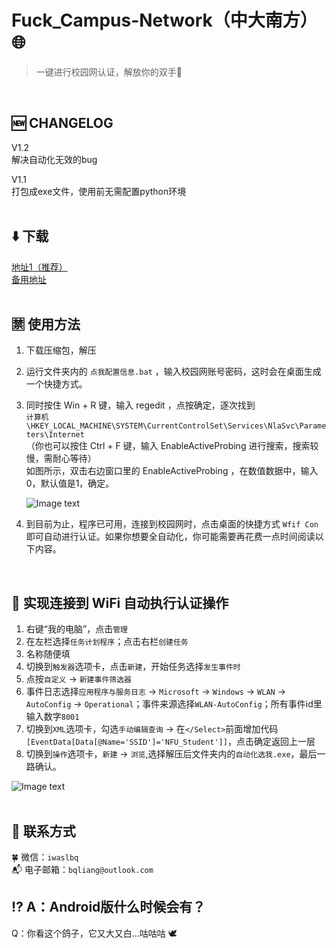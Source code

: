 # Fuck_Campus-Network（中大南方）:globe_with_meridians:
>一键进行校园网认证，解放你的双手:grimacing:
<br>

## :new: CHANGELOG  
V1.2  
解决自动化无效的bug  
  
V1.1  
打包成exe文件，使用前无需配置python环境
<br><br>

## :arrow_down: 下载  
[地址1（推荐）](https://wwa.lanzous.com/iyX2Gggimif)  
[备用地址](https://github.com/bqliang/Fuck_Campus-Network/releases/download/V1.2/Fuck_Campus-Network-V1.2.zip)  
<br>

## :u7981: 使用方法  
1. 下载压缩包，解压
2. 运行文件夹内的 ```点我配置信息.bat``` ，输入校园网账号密码，这时会在桌面生成一个快捷方式。
3. 同时按住 Win + R 键，输入 regedit ，点按确定，逐次找到  
   ```计算机\HKEY_LOCAL_MACHINE\SYSTEM\CurrentControlSet\Services\NlaSvc\Parameters\Internet```  
   （你也可以按住 Ctrl + F 键，输入 EnableActiveProbing 进行搜索，搜索较慢，需耐心等待）  
   如图所示，双击右边窗口里的 EnableActiveProbing ，在数值数据中，输入0，默认值是1，确定。
   
   ![Image text](https://img-blog.csdn.net/20160511100609551)
   
4. 到目前为止，程序已可用，连接到校园网时，点击桌面的快捷方式 ```Wfif Con``` 即可自动进行认证。如果你想要全自动化，你可能需要再花费一点时间阅读以下内容。
<br>

## :arrows_counterclockwise: 实现连接到 WiFi 自动执行认证操作  
1. 右键“我的电脑”，点击```管理```
2. 在左栏选择```任务计划程序```；点击右栏```创建任务```
3. 名称随便填
4. 切换到```触发器```选项卡，点击```新建```，开始任务选择```发生事件时```
5. 点按```自定义``` -> ```新建事件筛选器```
6. 事件日志选择```应用程序与服务日志``` -> ```Microsoft``` -> ```Windows``` -> ```WLAN``` -> ```AutoConfig``` -> ```Operational```；事件来源选择```WLAN-AutoConfig```；所有事件id里输入数字```8001```
7. 切换到```XML```选项卡，勾选```手动编辑查询``` -> 在```</Select>```前面增加代码```[EventData[Data[@Name='SSID']='NFU_Student']]```，点击确定返回上一层
8. 切换到```操作```选项卡，```新建``` -> ```浏览```,选择解压后文件夹内的```自动化选我.exe```，最后一路确认。

![Image text](https://pic2.zhimg.com/80/v2-ab3248fc843aaa4a6a0e2f922794525a_720w.jpg?source=1940ef5c)  
<br>

## :love_letter: 联系方式  
:four_leaf_clover: 微信：```iwaslbq```  
:mailbox_with_mail: 电子邮箱：```bqliang@outlook.com```
<br>

## :interrobang: A：Android版什么时候会有？  
Q：你看这个鸽子，它又大又白...咕咕咕 🕊️
